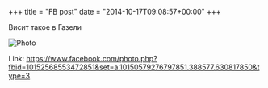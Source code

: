+++
title = "FB post"
date = "2014-10-17T09:08:57+00:00"
+++

Висит такое в Газели

![Photo](https://scontent.xx.fbcdn.net/v/t1.0-0/p130x130/10687174_10152568553472851_1693314557605579199_n.jpg?oh=c356ebe9b9ab860ea6e49d3e2a2420ea&oe=5975D6D6)


Link: https://www.facebook.com/photo.php?fbid=10152568553472851&set=a.10150579276797851.388577.630817850&type=3
